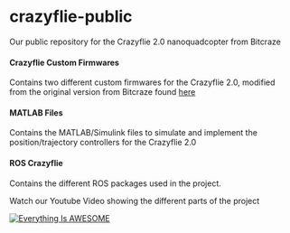 # crazyflie-public
Our public repository for the Crazyflie 2.0 nanoquadcopter from Bitcraze

#### Crazyflie Custom Firmwares
Contains two different custom firmwares for the Crazyflie 2.0, modified from the original version from Bitcraze found [here](https://github.com/bitcraze/crazyflie-firmware)

#### MATLAB Files
Contains the MATLAB/Simulink files to simulate and implement the position/trajectory controllers for the Crazyflie 2.0

#### ROS Crazyflie
Contains the different ROS packages used in the project.

Watch our Youtube Video showing the different parts of the project

[![Everything Is AWESOME](http://imgur.com/ylcETtS.png)](https://www.youtube.com/watch?v=SPCusxFJVLA "Everything Is AWESOME")
